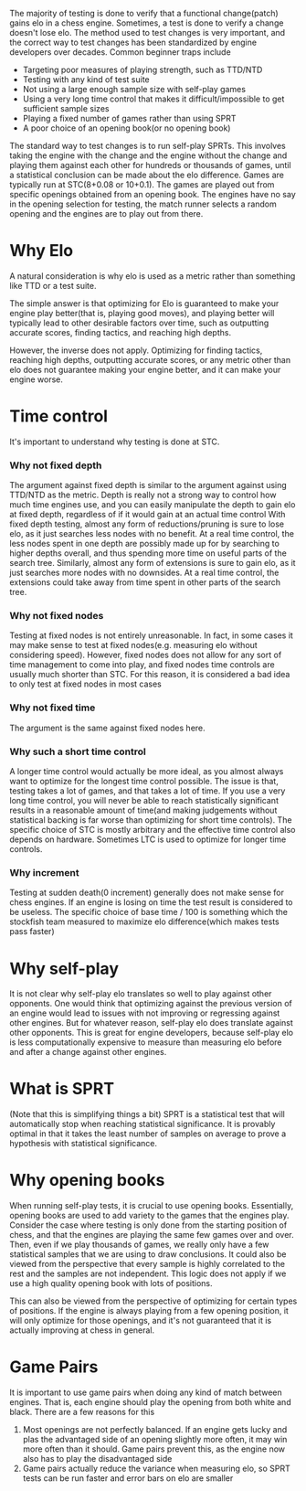 The majority of testing is done to verify that a functional change(patch) gains elo in a chess engine. Sometimes, a test is done to verify a change doesn't lose elo. The method used to test changes is very important, and the correct way to test changes has been standardized by engine developers over decades.
Common beginner traps include
- Targeting poor measures of playing strength, such as TTD/NTD
- Testing with any kind of test suite
- Not using a large enough sample size with self-play games
- Using a very long time control that makes it difficult/impossible to get sufficient sample sizes
- Playing a fixed number of games rather than using SPRT
- A poor choice of an opening book(or no opening book)

The standard way to test changes is to run self-play SPRTs. This involves taking the engine with the change and the engine without the change and playing them against each other for hundreds or thousands of games, until a statistical conclusion can be made about the elo difference.
Games are typically run at STC(8+0.08 or 10+0.1). The games are played out from specific openings obtained from an opening book. The engines have no say in the opening selection for testing, the match runner selects a random opening and the engines are to play out from there.

# Why Elo
A natural consideration is why elo is used as a metric rather than something like TTD or a test suite.

The simple answer is that optimizing for Elo is guaranteed to make your engine play better(that is, playing good moves), and playing better will typically lead to other desirable factors over time, such as outputting accurate scores, finding tactics, and reaching high depths.

However, the inverse does not apply. Optimizing for finding tactics, reaching high depths, outputting accurate scores, or any metric other than elo does not guarantee making your engine better, and it can make your engine worse.

# Time control
It's important to understand why testing is done at STC.
### Why not fixed depth
The argument against fixed depth is similar to the argument against using TTD/NTD as the metric. Depth is really not a strong way to control how much time engines use, and you can easily manipulate the depth to gain elo at fixed depth, regardless of if it would gain at an actual time control
With fixed depth testing, almost any form of reductions/pruning is sure to lose elo, as it just searches less nodes with no benefit. At a real time control, the less nodes spent in one depth are possibly made up for by searching to higher depths overall, and thus spending more time on useful parts of the search tree.
Similarly, almost any form of extensions is sure to gain elo, as it just searches more nodes with no downsides. At a real time control, the extensions could take away from time spent in other parts of the search tree.
### Why not fixed nodes
Testing at fixed nodes is not entirely unreasonable. In fact, in some cases it may make sense to test at fixed nodes(e.g. measuring elo without considering speed).
However, fixed nodes does not allow for any sort of time management to come into play, and fixed nodes time controls are usually much shorter than STC. For this reason, it is considered a bad idea to only test at fixed nodes in most cases
### Why not fixed time
The argument is the same against fixed nodes here.

### Why such a short time control
A longer time control would actually be more ideal, as you almost always want to optimize for the longest time control possible.
The issue is that, testing takes a lot of games, and that takes a lot of time. If you use a very long time control, you will never be able to reach statistically significant results in a reasonable amount of time(and making judgements without statistical backing is far worse than optimizing for short time controls).
The specific choice of STC is mostly arbitrary and the effective time control also depends on hardware. Sometimes LTC is used to optimize for longer time controls.

### Why increment
Testing at sudden death(0 increment) generally does not make sense for chess engines. If an engine is losing on time the test result is considered to be useless.
The specific choice of base time / 100 is something which the stockfish team measured to maximize elo difference(which makes tests pass faster)

# Why self-play
It is not clear why self-play elo translates so well to play against other opponents. One would think that optimizing against the previous version of an engine would lead to issues with not improving or regressing against other engines. But for whatever reason, self-play elo does translate against other opponents. This is great for engine developers, because self-play elo is less computationally expensive to measure than measuring elo before and after a change against other engines.

# What is SPRT
(Note that this is simplifying things a bit)
SPRT is a statistical test that will automatically stop when reaching statistical significance. It is provably optimal in that it takes the least number of samples on average to prove a hypothesis with statistical significance.

# Why opening books
When running self-play tests, it is crucial to use opening books. Essentially, opening books are used to add variety to the games that the engines play. 
Consider the case where testing is only done from the starting position of chess, and that the engines are playing the same few games over and over. Then, even if we play thousands of games, we really only have a few statistical samples that we are using to draw conclusions. It could also be viewed from the perspective that every sample is highly correlated to the rest and the samples are not independent. 
This logic does not apply if we use a high quality opening book with lots of positions.

This can also be viewed from the perspective of optimizing for certain types of positions. If the engine is always playing from a few opening position, it will only optimize for those openings, and it's not guaranteed that it is actually improving at chess in general.

# Game Pairs
It is important to use game pairs when doing any kind of match between engines. That is, each engine should play the opening from both white and black. There are a few reasons for this
1. Most openings are not perfectly balanced. If an engine gets lucky and plas the advantaged side of an opening slightly more often, it may win more often than it should. Game pairs prevent this, as the engine now also has to play the disadvantaged side
2. Game pairs actually reduce the variance when measuring elo, so SPRT tests can be run faster and error bars on elo are smaller
